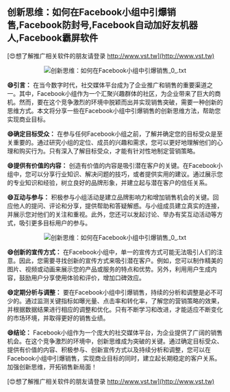 ## **创新思维：如何在Facebook小组中引爆销售,Facebook防封号,Facebook自动加好友机器人,Facebook霸屏软件**

[😍想了解推广相关软件的朋友请登录 http://www.vst.tw](http://www.vst.tw)

 <center><img src="https://vst.tw/MP4/tuiguang/png/3.png" alt="创新思维：如何在Facebook小组中引爆销售_0_.txt"></center>

**😄引言：**
在当今数字时代，社交媒体平台成为了企业推广和销售的重要渠道之一。其中，Facebook小组作为一个汇聚兴趣群体的社区，为企业带来了巨大的商机。然而，要在这个竞争激烈的环境中脱颖而出并实现销售突破，需要一种创新的思维方式。本文将分享一些在Facebook小组中引爆销售的创新思维方法，帮助您实现商业目标。

**😄确定目标受众：**
在参与任何Facebook小组之前，了解并确定您的目标受众是至关重要的。通过研究小组的定位、成员的兴趣和需求，您可以更好地理解他们的心理和购买行为。只有深入了解目标受众，才能有针对性地制定营销策略。

**😄提供有价值的内容：**
创造有价值的内容是吸引潜在客户的关键。在Facebook小组中，您可以分享行业知识、解决问题的技巧，或者提供实用的建议。通过展示您的专业知识和经验，树立良好的品牌形象，并建立起与潜在客户的信任关系。

**😄互动与参与：**
积极参与小组活动是建立品牌影响力和增加销售机会的关键。回应他人的提问、评论和分享，提供帮助和答疑解惑。与小组成员建立真实的连接，并展示您对他们的关注和重视。此外，您还可以发起讨论、举办有奖互动活动等方式，吸引更多目标用户的参与。

 <center><img src="https://vst.tw/MP4/tuiguang/png/6.png" alt="创新思维：如何在Facebook小组中引爆销售_0_.txt"></center>

**😄创新的宣传方式：**
在Facebook小组中，单一的宣传方式可能无法吸引人们的注意。因此，您需要寻找创新的宣传方式来吸引潜在客户。例如，您可以制作精美的图片、视频或动画来展示您的产品或服务的特点和优势。另外，利用用户生成内容，鼓励用户分享使用体验和评价，增加口碑效应。

**😄定期分析与调整：**
要在Facebook小组中引爆销售，持续的分析和调整是必不可少的。通过监测关键指标如曝光量、点击率和转化率，了解您的营销策略的效果，并根据数据结果进行相应的调整和优化。只有不断学习和改进，才能适应不断变化的市场环境，并取得更好的销售业绩。

**😄结论：**
Facebook小组作为一个庞大的社交媒体平台，为企业提供了广阔的销售机会。在这个竞争激烈的环境中，创新思维成为突破的关键。通过确定目标受众、提供有价值的内容、积极参与、创新宣传方式以及持续分析和调整，您可以在Facebook小组中引爆销售，实现商业目标的同时，建立起长期稳定的客户关系。加强创新思维，开拓销售新局面！

[😍想了解推广相关软件的朋友请登录 http://www.vst.tw](http://www.vst.tw)



